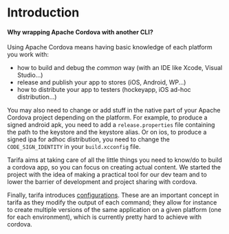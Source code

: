 # Introduction
#### Why wrapping Apache Cordova with another CLI?

Using Apache Cordova means having basic knowledge of each platform you work with:

* how to build and debug the *common* way (with an IDE like Xcode, Visual Studio...)
* release and publish your app to stores (iOS, Android, WP...)
* how to distribute your app to testers (hockeyapp, iOS ad-hoc distribution...)

You may also need to change or add stuff in the native part of your Apache Cordova project
depending on the platform. For example, to produce a signed android apk, you need
to add a `release.properties` file containing the path to the keystore and the
keystore alias. Or on ios, to produce a signed ipa for adhoc distribution, you need to
change the `CODE_SIGN_IDENTITY` in your `build.xcconfig` file.

Tarifa aims at taking care of all the little things you need to know/do to build
a cordova app, so you can focus on creating actual content. We started the
project with the idea of making a practical tool for our dev team and to
lower the barrier of development and project sharing with cordova.

Finally, tarifa introduces [configurations](../configuration/index.md). These are
an important concept in tarifa as they modify the output of each command; they
allow for instance to create multiple versions of the same application on a given
platform (one for each environment), which is currently pretty hard to achieve
with cordova.
